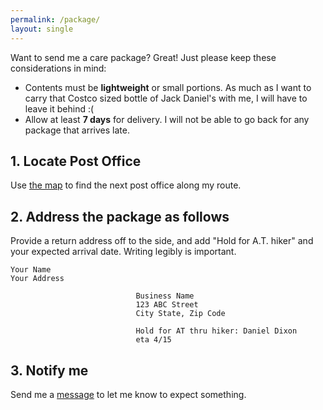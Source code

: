 ```yaml
---
permalink: /package/
layout: single
---
```


Want to send me a care package?  Great!  Just please keep these considerations in mind:

* Contents must be **lightweight** or small portions.  As much as I want to carry that Costco sized bottle of Jack Daniel's with me, I will have to leave it behind :(
* Allow at least **7 days** for delivery.  I will not be able to go back for any package that arrives late.

## 1. Locate Post Office

Use [the map](/map) to find the next post office along my route.

## 2. Address the package as follows

Provide a return address off to the side, and add "Hold for A.T. hiker" and your expected arrival date. Writing legibly is important.

```
Your Name
Your Address

                            Business Name
                            123 ABC Street
                            City State, Zip Code

                            Hold for AT thru hiker: Daniel Dixon
                            eta 4/15
```

## 3. Notify me

Send me a [message](/message) to let me know to expect something.
